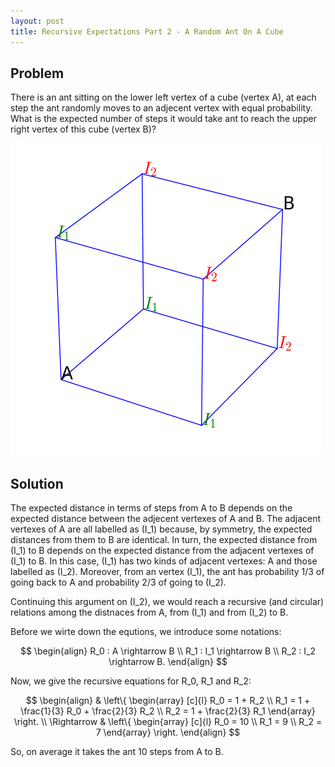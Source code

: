 ```yaml
---
layout: post
title: Recursive Expectations Part 2 - A Random Ant On A Cube
---
```


## Problem

There is an ant sitting on the lower left vertex of a cube (vertex A), at each step the ant randomly moves to an adjecent vertex with equal probability. What is the expected number of steps it would take ant to reach the upper right vertex of this cube (vertex B)?

![](/images/ant_cube.png?raw=true)

## Solution

The expected distance in terms of steps from A to B depends on the expected distance between the adjecent vertexes of A and B. The adjacent vertexes of A are all labelled as \(I_1\) because, by symmetry, the expected distances from them to B are identical. In turn, the expected distance from \(I_1\) to B depends on the expected distance from the adjacent vertexes of \(I_1\) to B. In this case, \(I_1\) has two kinds of adjacent vertexes: A and those labelled as \(I_2\). Moreover, from an vertex \(I_1\), the ant has probability 1/3 of going back to A and probability 2/3 of going to \(I_2\).

Continuing this argument on \(I_2\), we would reach a recursive (and circular) relations among the distnaces from A, from \(I_1\) and from \(I_2\) to B.

Before we wirte down the equtions, we introduce some notations:

$$ \begin{align}
R_0 : A \rightarrow B \\
R_1 : I_1 \rightarrow B \\
R_2 : I_2 \rightarrow B.
\end{align} $$

Now, we give the recursive equations for R_0, R_1 and R_2:

$$ \begin{align}
& \left\{
\begin{array}
[c]{l}
R_0 = 1 + R_2 \\
R_1 = 1 + \frac{1}{3} R_0 + \frac{2}{3} R_2 \\
R_2 = 1 + \frac{2}{3} R_1
\end{array}
\right. \\
\Rightarrow & \left\{
\begin{array}
[c]{l}
R_0 = 10 \\
R_1 = 9 \\
R_2 = 7
\end{array}
\right.
\end{align} $$

So, on average it takes the ant 10 steps from A to B.

